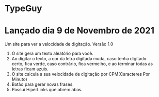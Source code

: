 # TypeGuy
# Lançado dia 9 de Novembro de 2021
Um site para ver a velocidade de digitação.
Versão 1.0
1. O site gera um texto aleatório para você.
2. Ao digitar o texto, a cor da letra digitada muda, caso tenha digitado certo, fica verde, caso contrário, fica vermelho, e ao terminar todas as letras ficam azuis.
3. O site calcula a sua velocidade de digitação por CPM(Caracteres Por Minuto)
4. Botão para gerar novas frases.
5. Possui HiperLinks que abrem abas.
